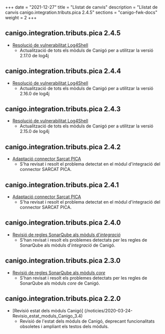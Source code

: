 +++
date        = "2021-12-27"
title       = "Llistat de canvis"
description = "Llistat de canvis canigo.integration.tributs.pica 2.4.5"
sections    = "canigo-fwk-docs"
weight		= 2
+++

## canigo.integration.tributs.pica 2.4.5

- [Resolució de vulnerabilitat Log4Shell](/noticies/2021-12-27-CAN-actualitzacio-canigo-3_4_9_3_6_3/)
   - Actualització de tots els mòduls de Canigó per a utilitzar la versió 2.17.0 de log4j

## canigo.integration.tributs.pica 2.4.4

- [Resolució de vulnerabilitat Log4Shell](/noticies/2021-12-17-CAN-actualitzacio-canigo-3_4_8_3_6_2/)
   - Actualització de tots els mòduls de Canigó per a utilitzar la versió 2.16.0 de log4j

## canigo.integration.tributs.pica 2.4.3

- [Resolució de vulnerabilitat Log4Shell](/noticies/2021-12-13-CAN-actualitzacio-canigo-3_4_7_3_6_1/)
   - Actualització de tots els mòduls de Canigó per a utilitzar la versió 2.15.0 de log4j

## canigo.integration.tributs.pica 2.4.2

- [Adaptació connector Sarcat PICA](/noticies/2021-05-11-Resolucio_problema_connector_SARCAT_PICA/)
   - S'ha revisat i resolt el problema detectat en el mòdul d'integració del connector SARCAT PICA.

## canigo.integration.tributs.pica 2.4.1

- [Adaptació connector Sarcat PICA](/noticies/2021-05-11-Resolucio_problema_connector_SARCAT_PICA/)
   - S'ha revisat i resolt el problema detectat en el mòdul d'integració del connector SARCAT PICA.

## canigo.integration.tributs.pica 2.4.0

- [Revisió de regles SonarQube als mòduls d'_integració_](/noticies/2020-09-09-Revisio_regles_SonarQube_moduls_integracio/)
   - S'han revisat i resolt els problemes detectats per les regles de SonarQube als mòduls d'_integració_ de Canigó.

## canigo.integration.tributs.pica 2.3.0

- [Revisió de regles SonarQube als mòduls _core_](/noticies/2020-06-09-Revisio_regles_SonarQube_moduls_core/)
   - S'han revisat i resolt els problemes detectats per les regles de SonarQube als mòduls _core_ de Canigó.

## canigo.integration.tributs.pica 2.2.0

- [Revisió estat dels mòduls Canigó] (/noticies/2020-03-24-Revisio_estat_moduls_Canigo_3.4)
   - Revisió de l'estat dels mòduls de Canigó, deprecant funcionalitats obsoletes i ampliant els testos dels mòduls.